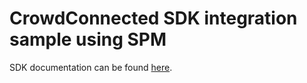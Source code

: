 # CrowdConnected SDK integration sample using SPM

SDK documentation can be found [here](https://support.crowdconnected.com/hc/en-us/sections/360005643098-SDK-Integration).
